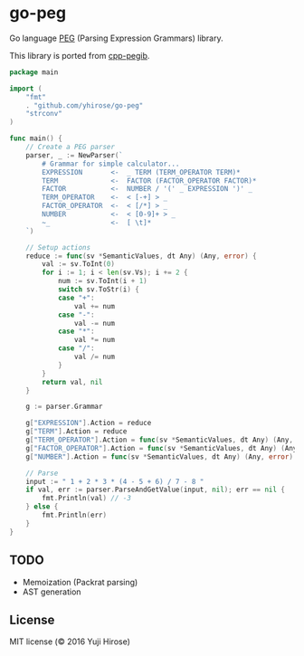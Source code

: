 go-peg
======

Go language [PEG](http://en.wikipedia.org/wiki/Parsing_expression_grammar) (Parsing Expression Grammars) library.

This library is ported from [cpp-pegib](https://github.com/yhirose/cpp-peglib).

```go
package main

import (
	"fmt"
	. "github.com/yhirose/go-peg"
	"strconv"
)

func main() {
	// Create a PEG parser
	parser, _ := NewParser(`
        # Grammar for simple calculator...
        EXPRESSION       <-  _ TERM (TERM_OPERATOR TERM)*
        TERM             <-  FACTOR (FACTOR_OPERATOR FACTOR)*
        FACTOR           <-  NUMBER / '(' _ EXPRESSION ')' _
        TERM_OPERATOR    <-  < [-+] > _
        FACTOR_OPERATOR  <-  < [/*] > _
        NUMBER           <-  < [0-9]+ > _
		~_               <-  [ \t]*
    `)

	// Setup actions
	reduce := func(sv *SemanticValues, dt Any) (Any, error) {
		val := sv.ToInt(0)
		for i := 1; i < len(sv.Vs); i += 2 {
			num := sv.ToInt(i + 1)
			switch sv.ToStr(i) {
			case "+":
				val += num
			case "-":
				val -= num
			case "*":
				val *= num
			case "/":
				val /= num
			}
		}
		return val, nil
	}

	g := parser.Grammar

	g["EXPRESSION"].Action = reduce
	g["TERM"].Action = reduce
	g["TERM_OPERATOR"].Action = func(sv *SemanticValues, dt Any) (Any, error) { return sv.S, nil }
	g["FACTOR_OPERATOR"].Action = func(sv *SemanticValues, dt Any) (Any, error) { return sv.S, nil }
	g["NUMBER"].Action = func(sv *SemanticValues, dt Any) (Any, error) { return strconv.Atoi(sv.S) }

	// Parse
	input := " 1 + 2 * 3 * (4 - 5 + 6) / 7 - 8 "
	if val, err := parser.ParseAndGetValue(input, nil); err == nil {
		fmt.Println(val) // -3
	} else {
		fmt.Println(err)
	}
}
```

TODO
----
 * Memoization (Packrat parsing)
 * AST generation

License
-------

MIT license (© 2016 Yuji Hirose)
